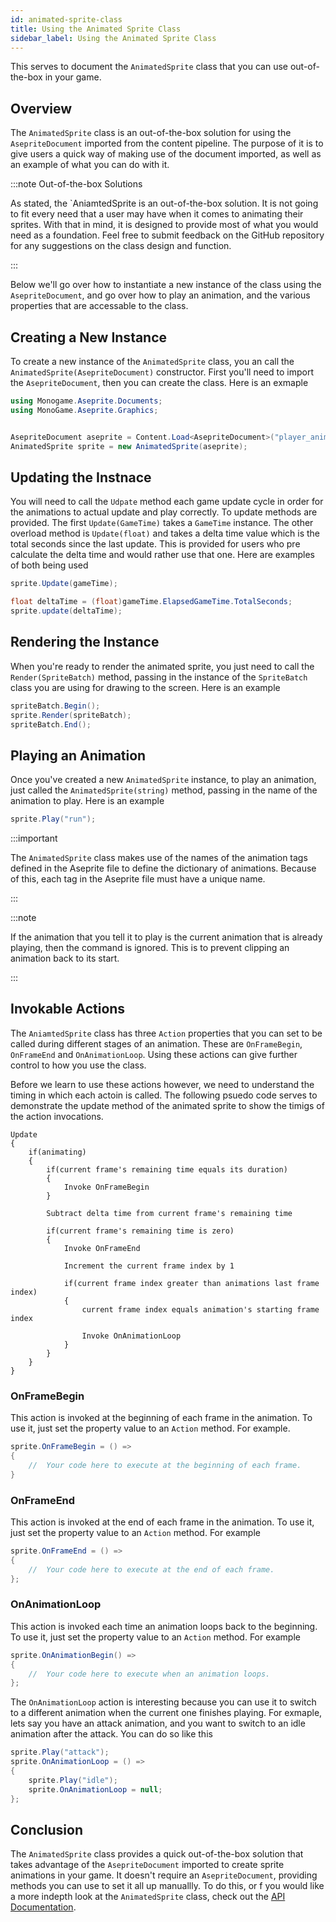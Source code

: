 ```yaml
---
id: animated-sprite-class
title: Using the Animated Sprite Class
sidebar_label: Using the Animated Sprite Class
---
```


This serves to document the `AnimatedSprite` class that you can use out-of-the-box in your game.

## Overview
The `AnimatedSprite` class is an out-of-the-box solution for using the `AsepriteDocument` imported from the content pipeline.  The purpose of it is to give users a quick way of making use of the document imported, as well as an example of what you can do with it.

:::note Out-of-the-box Solutions

As stated, the `AniamtedSprite is an out-of-the-box solution.  It is not going to fit every need that a user may have when it comes to animating their sprites.  With that in mind, it is designed to provide most of what you would need as a foundation.  Feel free to submit feedback on the GitHub repository for any suggestions on the class design and function.

:::

Below we'll go over how to instantiate a new instance of the class using the `AsepriteDocument`, and go over how to play an animation, and the various properties that are accessable to the class.

## Creating a New Instance
To create a new instance of the `AnimatedSprite` class, you an call the `AnimatedSprite(AsepriteDocument)` constructor.  First you'll need to import the `AsepriteDocument`, then you can create the class.  Here is an exmaple

```csharp
using Monogame.Aseprite.Documents;
using MonoGame.Aseprite.Graphics;


AsepriteDocument aseprite = Content.Load<AsepriteDocument>("player_animations");
AnimatedSprite sprite = new AnimatedSprite(aseprite);
```

## Updating the Instnace
You will need to call the `Udpate` method each game update cycle in order for the animations to actual update and play correctly.  To update methods are provided.  The first `Update(GameTime)` takes a `GameTime` instance.  The other overload method is `Update(float)` and takes a delta time value which is the total seconds since the last update.  This is provided for users who pre calculate the delta time and would rather use that one. Here are examples of both being used

```csharp
sprite.Update(gameTime);
```

```csharp
float deltaTime = (float)gameTime.ElapsedGameTime.TotalSeconds;
sprite.update(deltaTime);
```

## Rendering the Instance
When you're ready to render the animated sprite, you just need to call the `Render(SpriteBatch)` method, passing in the instance of the `SpriteBatch` class you are using for drawing to the screen.  Here is an example

```csharp
spriteBatch.Begin();
sprite.Render(spriteBatch);
spriteBatch.End();
```

## Playing an Animation
Once you've created a new `AnimatedSprite` instance, to play an animation, just called the `AnimatedSprite(string)` method, passing in the name of the animation to play.  Here is an example

```csharp
sprite.Play("run");
```

:::important

The `AnimatedSprite` class makes use of the names of the animation tags defined in the Aseprite file to define the dictionary of animations.  Because of this, each tag in the Aseprite file must have a unique name.

:::

:::note

If the animation that you tell it to play is the current animation that is already playing, then the command is ignored. This is to prevent clipping an animation back to its start.

:::

## Invokable Actions
The `AniamtedSprite` class has three `Action` properties that you can set to be called during different stages of an animation. These are `OnFrameBegin`, `OnFrameEnd` and `OnAnimationLoop`.  Using these actions can give further control to how you use the class.

Before we learn to use these actions however, we need to understand the timing in which each actoin is called.  The following psuedo code serves to demonstrate the update method of the animated sprite to show the timigs of the action invocations.

```
Update
{
    if(animating)
    {
        if(current frame's remaining time equals its duration)
        {
            Invoke OnFrameBegin
        }

        Subtract delta time from current frame's remaining time

        if(current frame's remaining time is zero)
        {
            Invoke OnFrameEnd

            Increment the current frame index by 1

            if(current frame index greater than animations last frame index)
            {
                current frame index equals animation's starting frame index

                Invoke OnAnimationLoop
            }
        }
    }
}
```

### OnFrameBegin
This action is invoked at the beginning of each frame in the animation.  To use it, just set the property value to an `Action` method.  For example.

```csharp
sprite.OnFrameBegin = () => 
{
    //  Your code here to execute at the beginning of each frame.    
}
```

### OnFrameEnd
This action is invoked at the end of each frame in the animation.  To use it, just set the property value to an `Action` method.  For example

```csharp
sprite.OnFrameEnd = () => 
{
    //  Your code here to execute at the end of each frame.
};
```

### OnAnimationLoop
This action is invoked each time an animation loops back to the beginning.  To use it, just set the property value to an `Action` method.  For example

```csharp
sprite.OnAnimationBegin() =>
{
    //  Your code here to execute when an animation loops.
};
```

The `OnAnimationLoop` action is interesting because you can use it to switch to a different animation when the current one finishes playing.  For exmaple, lets say you have an attack animation, and you want to switch to an idle animation after the attack.  You can do so like this

```csharp
sprite.Play("attack");
sprite.OnAnimationLoop = () => 
{
    sprite.Play("idle");
    sprite.OnAnimationLoop = null;
};
```

## Conclusion
The `AnimatedSprite` class provides a quick out-of-the-box solution that takes advantage of the `AsepriteDocument` imported to create sprite animations in your game.  It doesn't require an `AsepriteDocument`, providing methods you can use to set it all up manuallly.  To do this, or f you would like a more indepth look at the `AnimatedSprite` class, check out the [API Documentation](/api/animatedsprite). 